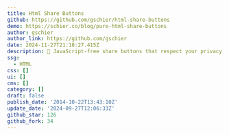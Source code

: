```yaml
---
title: Html Share Buttons
github: https://github.com/gschier/html-share-buttons
demo: https://schier.co/blog/pure-html-share-buttons
author: gschier
author_link: https://github.com/gschier
date: 2024-11-27T21:18:27.415Z
description: 🤗 JavaScript-free share buttons that respect your privacy
ssg:
  - HTML
css: []
ui: []
cms: []
category: []
draft: false
publish_date: '2014-10-22T13:43:10Z'
update_date: '2024-09-27T12:06:33Z'
github_star: 126
github_fork: 34
---
```

